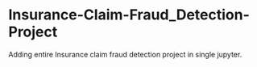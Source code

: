 # Insurance-Claim-Fraud_Detection-Project
Adding entire Insurance claim fraud detection project in single jupyter.

